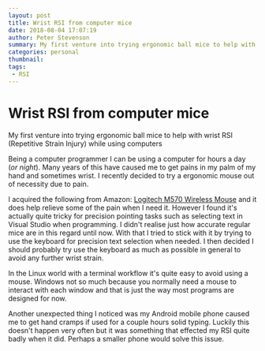 ```yaml
---
layout: post
title: Wrist RSI from computer mice
date: 2018-08-04 17:07:19
author: Peter Stevenson
summary: My first venture into trying ergonomic ball mice to help with wrist RSI (Repetitive Strain Injury) while using computers.
categories: personal
thumbnail:
tags:
 - RSI
---
```


# Wrist RSI from computer mice

My first venture into trying ergonomic ball mice to help with wrist RSI (Repetitive Strain Injury) while using computers

Being a computer programmer I can be using a computer for hours a day (_or night_). Many years of this have caused me to get pains in my palm of my hand and sometimes wrist. I recently decided to try a ergonomic mouse out of necessity due to pain.

I acquired the following from Amazon: [Logitech M570 Wireless Mouse](https://www.amazon.co.uk/gp/product/B0042BBR2S/r) and it does help relieve some of the pain when I need it. However I found it's actually quite tricky for precision pointing tasks such as selecting text in Visual Studio when programming. I didn't realise just how accurate regular mice are in this regard until now. With that I tried to stick with it by trying to use the keyboard for precision text selection when needed. I then decided I should probably try use the keyboard as much as possible in general to avoid any further wrist strain.

In the Linux world with a terminal workflow it's quite easy to avoid using a mouse. Windows not so much because you normally need a mouse to interact with each window and that is just the way most programs are designed for now.

Another unexpected thing I noticed was my Android mobile phone caused me to get hand cramps if used for a couple hours solid typing. Luckily this doesn't happen very often but it was something that effected my RSI quite badly when it did. Perhaps a smaller phone would solve this issue.

